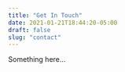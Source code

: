 ```yaml
---
title: "Get In Touch"
date: 2021-01-21T18:44:20-05:00
draft: false
slug: "contact"
---
```


Something here...